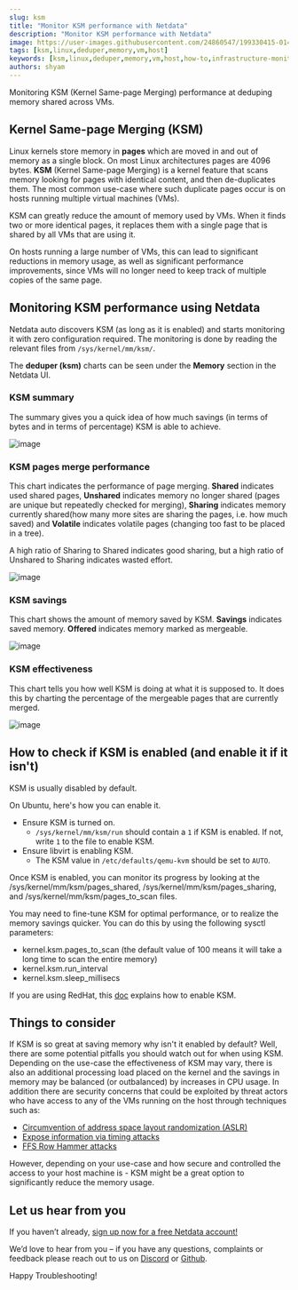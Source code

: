 ```yaml
---
slug: ksm 
title: "Monitor KSM performance with Netdata"
description: "Monitor KSM performance with Netdata"
image: https://user-images.githubusercontent.com/24860547/199330415-0140bcee-76c7-4bf5-a9ca-201161d7e2c9.png
tags: [ksm,linux,deduper,memory,vm,host]
keywords: [ksm,linux,deduper,memory,vm,host,how-to,infrastructure-monitoring,monitoring]
authors: shyam
---
```


Monitoring KSM (Kernel Same-page Merging) performance at deduping memory shared across VMs.

<!--truncate-->

## Kernel Same-page Merging (KSM) 

Linux kernels store memory in **pages** which are moved in and out of memory as a single block. On most Linux architectures pages are 4096 bytes. **KSM** (Kernel Same-page Merging) is a kernel feature that scans memory looking for pages with identical content, and then de-duplicates them. The most common use-case where such duplicate pages occur is on hosts running multiple virtual machines (VMs).

KSM can greatly reduce the amount of memory used by VMs. When it finds two or more identical pages, it replaces them with a single page that is shared by all VMs that are using it.

On hosts running a large number of VMs, this can lead to significant reductions in memory usage, as well as significant performance improvements, since VMs will no longer need to keep track of multiple copies of the same page.

## Monitoring KSM performance using Netdata

Netdata auto discovers KSM (as long as it is enabled) and starts monitoring it with zero configuration required. The monitoring is done by reading the relevant files from `/sys/kernel/mm/ksm/`.

The **deduper (ksm)** charts can be seen under the **Memory** section in the Netdata UI. 

### KSM summary

The summary gives you a quick idea of how much savings (in terms of bytes and in terms of percentage) KSM is able to achieve.

![image](https://user-images.githubusercontent.com/24860547/199454880-123ae7c4-071a-4811-95b8-18cf4e4f60a2.png)

### KSM pages merge performance 

This chart indicates the performance of page merging. **Shared** indicates used shared pages, **Unshared** indicates memory no longer shared (pages are unique but repeatedly checked for merging), **Sharing** indicates memory currently shared(how many more sites are sharing the pages, i.e. how much saved) and **Volatile** indicates volatile pages (changing too fast to be placed in a tree).

A high ratio of Sharing to Shared indicates good sharing, but a high ratio of Unshared to Sharing indicates wasted effort.

![image](https://user-images.githubusercontent.com/24860547/199455374-d63fd2c2-e12b-4ddf-947b-35371215eb05.png)

### KSM savings

This chart shows the amount of memory saved by KSM. **Savings** indicates saved memory. **Offered** indicates memory marked as mergeable.

![image](https://user-images.githubusercontent.com/24860547/199455604-43cd9248-1f6e-4c31-be56-e0b9e432f48a.png)

### KSM effectiveness

This chart tells you how well KSM is doing at what it is supposed to. It does this by charting the percentage of the mergeable pages that are currently merged. 

![image](https://user-images.githubusercontent.com/24860547/199455770-4d7991ff-6b7e-4d96-9d23-33ffc572b370.png)

## How to check if KSM is enabled (and enable it if it isn't)

KSM is usually disabled by default. 

On Ubuntu, here's how you can enable it. 
- Ensure KSM is turned on. 
  - `/sys/kernel/mm/ksm/run` should contain a `1` if KSM is enabled. If not, write `1` to the file to enable KSM.
- Ensure libvirt is enabling KSM. 
  - The KSM value in `/etc/defaults/qemu-kvm` should be set to `AUTO`.

Once KSM is enabled, you can monitor its progress by looking at the /sys/kernel/mm/ksm/pages_shared, /sys/kernel/mm/ksm/pages_sharing, and /sys/kernel/mm/ksm/pages_to_scan files.

You may need to fine-tune KSM for optimal performance, or to realize the memory savings quicker. You can do this by using the following sysctl parameters:
- kernel.ksm.pages_to_scan (the default value of 100 means it will take a long time to scan the entire memory)
- kernel.ksm.run_interval
- kernel.ksm.sleep_millisecs

If you are using RedHat, this [doc](https://access.redhat.com/documentation/en-us/red_hat_enterprise_linux/7/html/virtualization_tuning_and_optimization_guide/chap-ksm) explains how to enable KSM.

## Things to consider

If KSM is so great at saving memory why isn't it enabled by default? Well, there are some potential pitfalls you should watch out for when using KSM. Depending on the use-case the effectiveness of KSM may vary, there is also an additional processing load placed on the kernel and the savings in memory may be balanced (or outbalanced) by increases in CPU usage. In addition there are security concerns that could be exploited by threat actors who have access to any of the VMs running on the host through techniques such as:
- [Circumvention of address space layout randomization (ASLR)](http://staff.aist.go.jp/k.suzaki/EuroSec2011-suzaki.pdf)
- [Expose information via timing attacks](https://graz.pure.elsevier.com/en/publications/remote-memory-deduplication-attacks)
- [FFS Row Hammer attacks](https://news.softpedia.com/news/new-ffs-rowhammer-attack-targets-linux-vm-setups-507290.shtml)

However, depending on your use-case and how secure and controlled the access to your host machine is - KSM might be a great option to significantly reduce the memory usage.

## Let us hear from you

If you haven’t already, [sign up now for a free Netdata account!](https://app.netdata.cloud/) 

We’d love to hear from you – if you have any questions, complaints or feedback please reach out to us on [Discord](https://discord.com/invite/mPZ6WZKKG2) or [Github](https://github.com/netdata/netdata/).

Happy Troubleshooting!

